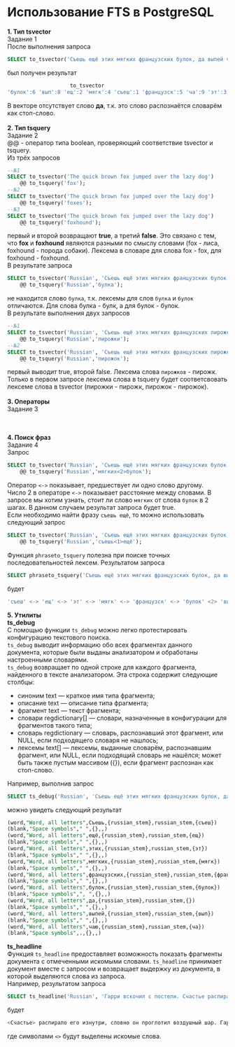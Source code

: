 Использование FTS в PostgreSQL
===
**1. Тип tsvector**</br>
Задание 1</br>
После выполнения запроса</br>
```sql
SELECT to_tsvector('Съешь ещё этих мягких французских булок, да выпей чаю');
```
был получен результат</br>
```sql
                    to_tsvector
'булок':6 'вып':8 'ещ':2 'мягк':4 'съеш':1 'французск':5 'ча':9 'эт':3
```
В векторе отсутствует слово **да**, т.к. это слово распознаётся словарём как стоп-слово.</br></br>
**2. Тип tsquery**</br>
Задание 2</br>
@@ - оператор типа boolean, проверяющий соответствие tsvector и tsquery.</br>
Из трёх запросов</br>
```sql
--№1
SELECT to_tsvector('The quick brown fox jumped over the lazy dog')  
    @@ to_tsquery('fox');
--№2
SELECT to_tsvector('The quick brown fox jumped over the lazy dog')  
    @@ to_tsquery('foxes');
--№3 
SELECT to_tsvector('The quick brown fox jumped over the lazy dog')  
    @@ to_tsquery('foxhound');
```
первый и второй возвращают **true**, а третий **false**. Это связано с тем, что **fox** и **foxhound** 
являются разными по смыслу словами (fox - лиса, foxhound - порода собаки). Лексема в словаре для слова fox - fox, для foxhound - foxhound.
</br>
В результате запроса
```sql
SELECT to_tsvector('Russian', 'Съешь ещё этих мягких французских булок, да выпей чаю.')
    @@ to_tsquery('Russian','булка');
```
не находится слово `булка`, т.к. лексемы для слов `булка` и `булок` отличаются. Для слова булка - булк, а для булок - булок.
</br>
В результате выполнения двух запросов</br>
```sql
--№1
SELECT to_tsvector('Russian', 'Съешь ещё этих мягких французских пирожков, да выпей чаю.')
    @@ to_tsquery('Russian','пирожки');
--№2
SELECT to_tsvector('Russian', 'Съешь ещё этих мягких французских пирожков, да выпей чаю.')
    @@ to_tsquery('Russian','пирожок');
```
первый выводит true, второй false. Лексема слова `пирожков` - пирожк. Только в первом запросе лексема слова в tsquery будет 
соответсвовать лексеме слова в tsvector (пирожки - пирожк, пирожок - пирожок).
</br></br>
**3. Операторы**</br>
Задание 3</br>


</br></br>
**4. Поиск фраз**</br>
Задание 4</br>
Запрос
```sql
SELECT to_tsvector('Russian', 'Съешь ещё этих мягких французских булок, да выпей чаю.')
    @@ to_tsquery('Russian','мягких<2>булок');
```
Оператор `<->` показывает, предшествует ли одно слово другому.</br>
Число 2 в операторе `<->` показывает расстояние между словами. В запросе мы хотим узнать, стоит ли слово `мягких` от слова `булок` в 2 шагах. В данном случаем результат запроса будет true.</br>
Если необходимо найти фразу `съешь ещё`, то можно использовать следующий запрос
```sql
SELECT to_tsvector('Russian', 'Съешь ещё этих мягких французских булок, да выпей чаю.')
    @@ to_tsquery('Russian','съешь<1>ещё');
```
Функция `phraseto_tsquery` полезна при поиске точных последовательностей лексем.
Результатом запроса 
```sql
SELECT phraseto_tsquery('Съешь ещё этих мягких французских булок, да выпей чаю.');
```
будет
```sql
'съеш' <-> 'ещ' <-> 'эт' <-> 'мягк' <-> 'французск' <-> 'булок' <2> 'вып' <-> 'ча'
```
**5. Утилиты**</br>
**ts_debug**</br>
С помощью функции `ts_debug` можно легко протестировать конфигурацию текстового поиска.</br>
`ts_debug` выводит информацию обо всех фрагментах данного документа, которые были выданы анализатором и обработаны настроенными словарями.</br>
`ts_debug` возвращает по одной строке для каждого фрагмента, найденного в тексте анализатором. Эта строка содержит следующие столбцы:</br>
* синоним text — краткое имя типа фрагмента;
* описание text — описание типа фрагмента;
* фрагмент text — текст фрагмента;
* словари regdictionary[] — словари, назначенные в конфигурации для фрагментов такого типа;
* словарь regdictionary — словарь, распознавший этот фрагмент, или NULL, если подходящего словаря не нашлось;
* лексемы text[] — лексемы, выданные словарём, распознавшим фрагмент, или NULL, если подходящий словарь не нашёлся; может быть также пустым массивом ({}), если фрагмент распознан как стоп-слово.</br>

Например, выполнив запрос
```sql
SELECT ts_debug('Russian', 'Съешь ещё этих мягких французских булок, да выпей чаю.');
```
можно увидеть следующий результат
```sql
(word,"Word, all letters",Съешь,{russian_stem},russian_stem,{съеш})
(blank,"Space symbols"," ",{},,)
(word,"Word, all letters",ещё,{russian_stem},russian_stem,{ещ})
(blank,"Space symbols"," ",{},,)
(word,"Word, all letters",этих,{russian_stem},russian_stem,{эт})
(blank,"Space symbols"," ",{},,)
(word,"Word, all letters",мягких,{russian_stem},russian_stem,{мягк})
(blank,"Space symbols"," ",{},,)
(word,"Word, all letters",французских,{russian_stem},russian_stem,{французск})
(blank,"Space symbols"," ",{},,)
(word,"Word, all letters",булок,{russian_stem},russian_stem,{булок})
(blank,"Space symbols",", ",{},,)
(word,"Word, all letters",да,{russian_stem},russian_stem,{})
(blank,"Space symbols"," ",{},,)
(word,"Word, all letters",выпей,{russian_stem},russian_stem,{вып})
(blank,"Space symbols"," ",{},,)
(word,"Word, all letters",чаю,{russian_stem},russian_stem,{ча})
(blank,"Space symbols",.,{},,)
```
**ts_headline**  
Функция `ts_headline` предоставляет возможность показать фрагменты документа с отмеченными искомыми словами. `ts_headline` принимает документ вместе с запросом и возвращает выдержку из документа, в которой выделяются слова из запроса.  
Например, результатом запроса
```sql
SELECT ts_headline('Russian', 'Гарри вскочил с постели. Счастье распирало его изнутри, словно он проглотил воздушный шар. Гарри подошел к окну и распахнул его. Сова влетела в комнату и уронила газету прямо на Хагрида, но тот не проснулся. Затем сова спикировала на пол и набросилась на куртку Хагрида.', to_tsquery('сова & газета & счастье'), 'StartSel = <, StopSel = >');
```
будет
```sql
<Счастье> распирало его изнутри, словно он проглотил воздушный шар. Гарри подошел к окну и распахнул его. <Сова> влетела в комнату и уронила <газету>
```
где символами `<>` будут выделены искомые слова.
